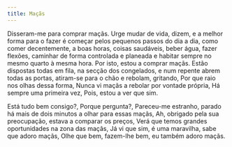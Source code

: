 ```yaml
---
title: Maçãs
---
```


Disseram-me para comprar maçãs. Urge mudar de vida, dizem, e a melhor forma para o fazer é começar pelos pequenos passos do dia a dia, como comer decentemente, a boas horas, coisas saudáveis, beber água, fazer flexões, caminhar de forma controlada e planeada e habitar sempre no mesmo quarto à mesma hora. Por isto, estou a comprar maçãs. Estão dispostas todas em fila, na secção dos congelados, e num repente abrem todas as portas, atiram-se para o chão e rebolam, gritando, Por que raio nos olhas dessa forma, Nunca vi maçãs a rebolar por vontade própria, Há sempre uma primeira vez, Pois, estou a ver que sim.

Está tudo bem consigo?, Porque pergunta?, Pareceu-me estranho, parado há mais de dois minutos a olhar para essas maçãs, Ah, obrigado pela sua preocupação, estava a comparar os preços, Verá que temos grandes oportunidades na zona das maçãs, Já vi que sim, é uma maravilha, sabe que adoro maçãs, Olhe que bem, fazem-lhe bem, eu também adoro maçãs.